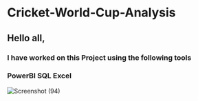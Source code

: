 # Cricket-World-Cup-Analysis
## Hello all,
### I have worked on this Project using the following tools
### PowerBI SQL Excel
![Screenshot (94)](https://user-images.githubusercontent.com/84630559/177005084-cd2011ae-dc47-4cc1-877e-0712d29ce739.png)

